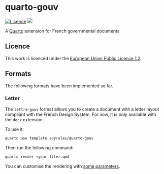 # quarto-gouv

[![Licence](https://img.shields.io/badge/Licence-EUPL--1.2-001489)](https://joinup.ec.europa.eu/collection/eupl/eupl-text-eupl-12)
![](https://github.com/spyrales/quarto-gouv/actions/workflows/ci_lettre-gouv-docx.yml/badge.svg)

A [Quarto](https://quarto.org) extension for French governmental documents

## Licence

 This work is licenced under the [European Union Public Licence 1.2](https://joinup.ec.europa.eu/collection/eupl/eupl-text-eupl-12).

## Formats

The following formats have been implemented so far.

### Letter

The `lettre-gouv` format allows you to create a document with a letter layout compliant with the French Design System. For now, it is only available with the `docx` extension.

To use it:

```bash
quarto use template spyrales/quarto-gouv
```

Then run the following command:

```bash
quarto render <your-file>.qmd
```

You can customise the rendering with [some parameters](https://quarto.org/docs/reference/formats/docx.html).
